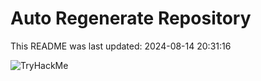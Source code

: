 # Auto Regenerate Repository

This README was last updated: 2024-08-14 20:31:16

 ![TryHackMe](https://tryhackme.com/badge/533634)